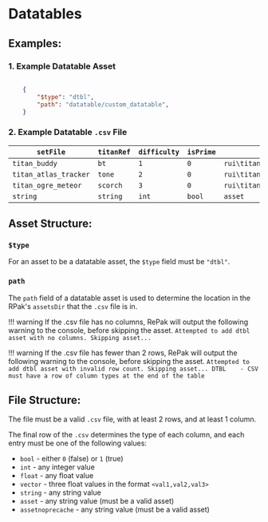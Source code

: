 # Datatables

## Examples:

### 1. Example Datatable Asset

```json

    {
        "$type": "dtbl",
        "path": "datatable/custom_datatable",
    }
```

### 2. Example Datatable ``.csv`` File

|`setFile`|`titanRef`|`difficulty`|`isPrime`|`coreBuildingIcon`|
|---------|----------|------------|---------|------------------|
|`titan_buddy`|`bt`|`1`|`0`|`rui\titan_loadout\core\titan_core_burst_core`|
|`titan_atlas_tracker`|`tone`|`2`|`0`|`rui\titan_loadout\core\titan_core_salvo`|
|`titan_ogre_meteor`|`scorch`|`3`|`0`|`rui\titan_loadout\core\titan_core_flame_wave`|
|`string`|`string`|`int`|`bool`|`asset`|

## Asset Structure:

### ``$type``

For an asset to be a datatable asset, the `$type` field must be `"dtbl"`.

### ``path``

The ``path`` field of a datatable asset is used to determine the location in the RPak's ``assetsDir`` that the ``.csv`` file is in.

!!! warning
    If the .csv file has no columns, RePak will output the following warning to the console, before skipping the asset.
    ``Attempted to add dtbl asset with no columns. Skipping asset...``

!!! warning
    If the .csv file has fewer than 2 rows, RePak will output the following warning to the console, before skipping the asset.
    ``Attempted to add dtbl asset with invalid row count. Skipping asset...
    DTBL    - CSV must have a row of column types at the end of the table``


## File Structure:

The file must be a valid ``.csv`` file, with at least 2 rows, and at least 1 column.

The final row of the ``.csv`` determines the type of each column, and each entry must be one of the following values:

* ``bool`` - either ``0`` (false) or ``1`` (true)
* ``int`` - any integer value
* ``float`` - any float value
* ``vector`` - three float values in the format ``<val1,val2,val3>``
* ``string`` - any string value
* ``asset`` - any string value (must be a valid asset)
* ``assetnoprecache`` - any string value (must be a valid asset)